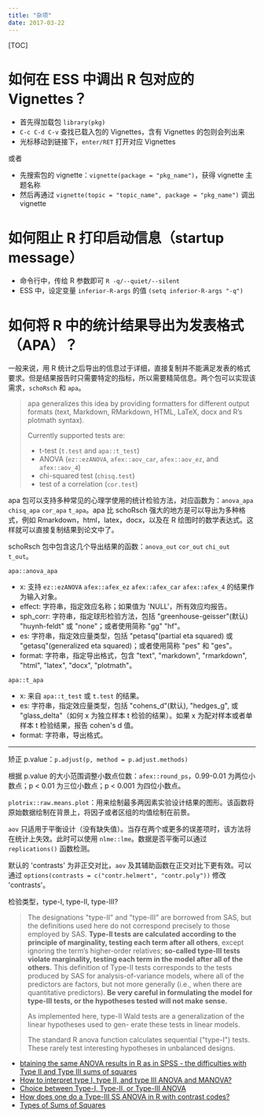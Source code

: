 ```yaml
---
title: "杂项"
date: 2017-03-22
---
```


[TOC]

# 如何在 ESS 中调出 R 包对应的 Vignettes？

- 首先得加载包 `library(pkg)`
- `C-c C-d C-v` 查找已载入包的 Vignettes，含有 Vignettes 的包则会列出来
- 光标移动到链接下，`enter/RET` 打开对应 Vignettes

或者

- 先搜索包的 vignette：`vignette(package = "pkg_name")`，获得 vignette 主题名称
- 然后再通过 `vignette(topic = "topic_name", package = "pkg_name")` 调出 vignette

# 如何阻止 R 打印启动信息（startup message）

- 命令行中，传给 R 参数即可 `R -q/--quiet/--silent`
- ESS 中，设定变量 `inferior-R-args` 的值 `(setq inferior-R-args "-q")`

# 如何将 R 中的统计结果导出为发表格式（APA）？

一般来说，用 R 统计之后导出的信息过于详细，直接复制并不能满足发表的格式要求。但是结果报告时只需要特定的指标，所以需要精简信息。两个包可以实现该需求，`schoRsch` 和 `apa`。

> apa generalizes this idea by providing formatters for different output formats (text, Markdown, RMarkdown, HTML, LaTeX, docx and R’s plotmath syntax).
>
> Currently supported tests are:
> - t-test (`t.test` and `apa::t_test`)
> - ANOVA (`ez::ezANOVA`, `afex::aov_car`, `afex::aov_ez`, and `afex::aov_4`)
> - chi-squared test (`chisq.test`)
> - test of a correlation (`cor.test`)

apa 包可以支持多种常见的心理学使用的统计检验方法，对应函数为：`anova_apa` `chisq_apa` `cor_apa` `t_apa`。apa 比 schoRsch 强大的地方是可以导出为多种格式，例如 Rmarkdown，html，latex，docx，以及在 R 绘图时的数学表达式。这样就可以直接复制结果到论文中了。

schoRsch 包中包含这几个导出结果的函数：`anova_out` `cor_out` `chi_out` `t_out`。

`apa::anova_apa`
- x: 支持 `ez::ezANOVA` `afex::afex_ez` `afex::afex_car` `afex::afex_4` 的结果作为输入对象。
- effect: 字符串，指定效应名称；如果值为 'NULL'，所有效应均报告。
- sph\_corr: 字符串，指定球形检验方法，包括 "greenhouse-geisser"(默认) "huynh-feldt" 或 "none"；或者使用简称 "gg" "hf"。
- es: 字符串，指定效应量类型，包括 "petasq"(partial eta squared) 或 "getasq"(generalized eta squared)；或者使用简称 "pes" 和 "ges"。
- format: 字符串，指定导出格式，包含 "text", "markdown", "rmarkdown", "html", "latex", "docx", "plotmath"。

`apa::t_apa`
- x: 来自 `apa::t_test` 或 `t.test` 的结果。
- es: 字符串，指定效应量类型，包括 "cohens\_d"(默认), "hedges\_g", 或 "glass\_delta"（如何 x 为独立样本 t 检验的结果）。如果 x 为配对样本或者单样本 t 检验结果，报告 cohen's d 值。
- format: 字符串，导出格式。

---

矫正 p.value：`p.adjust(p, method = p.adjust.methods)`

根据 p.value 的大小范围调整小数点位数：`afex::round_ps`，0.99-0.01 为两位小数点；p < 0.01 为三位小数点；p < 0.001 为四位小数点。

`plotrix::raw.means.plot`：用来绘制最多两因素实验设计结果的图形。该函数将原始数据绘制在背景上，将因子或者区组的均值绘制在前景。

`aov` 只适用于平衡设计（没有缺失值）。当存在两个或更多的误差项时，该方法将在统计上失效。此时可以使用 `nlme::lme`。数据是否平衡可以通过 `replications()` 函数检测。

默认的 'contrasts' 为非正交对比，`aov` 及其辅助函数在正交对比下更有效。可以通过 `options(contrasts = c("contr.helmert", "contr.poly"))` 修改 'contrasts'。

检验类型，type-I, type-II, type-III?

> The designations "type-II" and "type-III" are borrowed from SAS, but the definitions used here do not correspond precisely to those employed by SAS. **Type-II tests are calculated according to the principle of marginality, testing each term after all others**, except ignoring the term’s higher-order relatives; **so-called type-III tests violate marginality, testing each term in the model after all of the others.** This definition of Type-II tests corresponds to the tests produced by SAS for analysis-of-variance models, where all of the predictors are factors, but not more generally (i.e., when there are quantitative predictors). **Be very careful in formulating the model for type-III tests, or the hypotheses tested will not make sense.**
>
> As implemented here, type-II Wald tests are a generalization of the linear hypotheses used to gen- erate these tests in linear models.
>
> The standard R anova function calculates sequential ("type-I") tests. These rarely test interesting hypotheses in unbalanced designs.

- [btaining the same ANOVA results in R as in SPSS - the difficulties with Type II and Type III sums of squares](http://myowelt.blogspot.de/2008/05/obtaining-same-anova-results-in-r-as-in.html)
- [How to interpret type I, type II, and type III ANOVA and MANOVA?](http://stats.stackexchange.com/questions/20452/how-to-interpret-type-i-type-ii-and-type-iii-anova-and-manova)
- [Choice between Type-I, Type-II, or Type-III ANOVA](http://stats.stackexchange.com/questions/60362/choice-between-type-i-type-ii-or-type-iii-anova)
- [How does one do a Type-III SS ANOVA in R with contrast codes?](http://stats.stackexchange.com/questions/4544/how-does-one-do-a-type-iii-ss-anova-in-r-with-contrast-codes)
- [Types of Sums of Squares](https://afni.nimh.nih.gov/sscc/gangc/SS.html)
